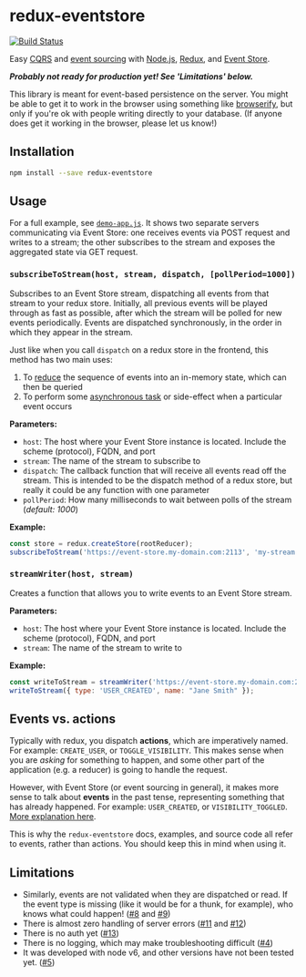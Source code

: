 # redux-eventstore
[![Build Status](https://snap-ci.com/camjackson/redux-eventstore/branch/master/build_image)](https://snap-ci.com/camjackson/redux-eventstore/branch/master)

Easy [CQRS](http://martinfowler.com/bliki/CQRS.html) and [event sourcing](http://martinfowler.com/eaaDev/EventSourcing.html)
with [Node.js](https://nodejs.org/en/), [Redux](http://redux.js.org), and [Event Store](https://geteventstore.com/).

***Probably not ready for production yet! See 'Limitations' below.***

This library is meant for event-based persistence on the server. You might be able to get it to work in the browser
using something like [browserify](http://browserify.org/), but only if you're ok with people writing directly to your
database. (If anyone does get it working in the browser, please let us know!)

## Installation
```sh
npm install --save redux-eventstore
```

## Usage

For a full example, see [`demo-app.js`](https://github.com/camjackson/redux-eventstore/blob/master/examples/demo-app.js).
It shows two separate servers communicating via Event Store: one receives events via POST request and writes to a stream;
the other subscribes to the stream and exposes the aggregated state via GET request.

### `subscribeToStream(host, stream, dispatch, [pollPeriod=1000])`

Subscribes to an Event Store stream, dispatching all events from that stream to your redux store. Initially, all previous
events will be played through as fast as possible, after which the stream will be polled for new events periodically.
Events are dispatched synchronously, in the order in which they appear in the stream.

Just like when you call `dispatch` on a redux store in the frontend, this method has two main uses:

1. To [reduce](http://redux.js.org/docs/basics/Reducers.html) the sequence of events into an in-memory state, which can then be queried
2. To perform some [asynchronous task](http://redux.js.org/docs/advanced/AsyncActions.html) or side-effect when a particular event occurs

**Parameters:**

 - `host`: The host where your Event Store instance is located. Include the scheme (protocol), FQDN, and port
 - `stream`: The name of the stream to subscribe to
 - `dispatch`: The callback function that will receive all events read off the stream. This is intended to be the dispatch
 method of a redux store, but really it could be any function with one parameter
 - `pollPeriod`: How many milliseconds to wait between polls of the stream (*default: 1000*)

**Example:**

```js
const store = redux.createStore(rootReducer);
subscribeToStream('https://event-store.my-domain.com:2113', 'my-stream', store.dispatch, 500);
```

### `streamWriter(host, stream)`

Creates a function that allows you to write events to an Event Store stream.

**Parameters:**

 - `host`: The host where your Event Store instance is located. Include the scheme (protocol), FQDN, and port
 - `stream`: The name of the stream to write to

**Example:**

```js
const writeToStream = streamWriter('https://event-store.my-domain.com:2113', 'my-stream');
writeToStream({ type: 'USER_CREATED', name: "Jane Smith" });
```

## Events vs. actions
Typically with redux, you dispatch **actions**, which are imperatively named. For example: `CREATE_USER`, or `TOGGLE_VISIBILITY`.
This makes sense when you are *asking* for something to happen, and some other part of the application (e.g. a reducer)
is going to handle the request.

However, with Event Store (or event sourcing in general), it makes more sense to talk about **events** in the past tense,
representing something that has already happened. For example: `USER_CREATED`, or `VISIBILITY_TOGGLED`.
[More explanation here](http://docs.geteventstore.com/introduction/3.9.0/event-sourcing-basics/).

This is why the `redux-eventstore` docs, examples, and source code all refer to events, rather than actions. You should
keep this in mind when using it.

## Limitations
  - Similarly, events are not validated when they are dispatched or read. If the event type is missing (like it would be
  for a thunk, for example), who knows what could happen!
  ([#8](https://github.com/camjackson/redux-eventstore/issues/8) and [#9](https://github.com/camjackson/redux-eventstore/issues/9))
  - There is almost zero handling of server errors
  ([#11](https://github.com/camjackson/redux-eventstore/issues/11) and [#12](https://github.com/camjackson/redux-eventstore/issues/12))
  - There is no auth yet ([#13](https://github.com/camjackson/redux-eventstore/issues/13))
  - There is no logging, which may make troubleshooting difficult ([#4](https://github.com/camjackson/redux-eventstore/issues/4))
  - It was developed with node v6, and other versions have not been tested yet. ([#5](https://github.com/camjackson/redux-eventstore/issues/5))
